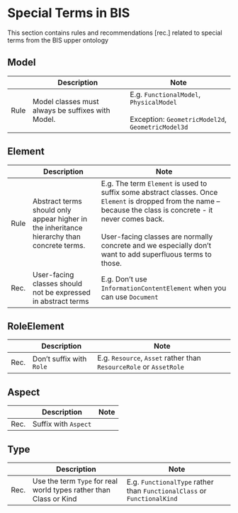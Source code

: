 # Special Terms in BIS

This section contains rules and recommendations [rec.] related to special terms from the BIS upper ontology

## Model

|   | Description | Note |
|---|-------------|------|
| Rule | Model classes must always be suffixes with Model. | E.g. `FunctionalModel`, `PhysicalModel`<br><br>Exception: `GeometricModel2d`, `GeometricModel3d`|

## Element

|   | Description | Note |
|---|-------------|------|
| Rule | Abstract terms should only appear higher in the inheritance hierarchy than concrete terms. | E.g. The term `Element` is used to suffix some abstract classes. Once `Element` is dropped from the name – because the class is concrete - it never comes back.<br><br>User-facing classes are normally concrete and we especially don’t want to add superfluous terms to those.
| Rec. | User-facing classes should not be expressed in abstract terms | E.g. Don’t use `InformationContentElement` when you can use `Document` |

## RoleElement

|   | Description | Note |
|---|-------------|------|
| Rec. | Don’t suffix with `Role` | E.g. `Resource`, `Asset` rather than `ResourceRole` or `AssetRole` |

## Aspect

|   | Description | Note |
|---|-------------|------|
| Rec. | Suffix with `Aspect` | | |

## Type

|   | Description | Note |
|---|-------------|------|
| Rec. | Use the term `Type` for real world types rather than Class or Kind | E.g. `FunctionalType` rather than `FunctionalClass` or `FunctionalKind` |
